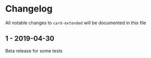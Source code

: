 # Changelog

All notable changes to `card-extended` will be documented in this file

## 1 - 2019-04-30

Beta release for some tests
